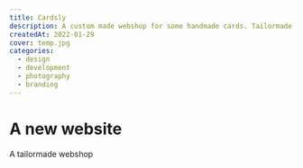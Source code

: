 ```yaml
---
title: Cardsly
description: A custom made webshop for some handmade cards. Tailormade, with an eye for optimized SEO.
createdAt: 2022-01-29
cover: temp.jpg
categories:
  - design
  - development
  - photography
  - branding
---
```


# A new website

A tailormade webshop
